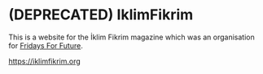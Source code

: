 # (DEPRECATED) IklimFikrim
This is a website for the İklim Fikrim magazine which was an organisation for [Fridays For Future](https://fridaysforfuture.de).

https://iklimfikrim.org

